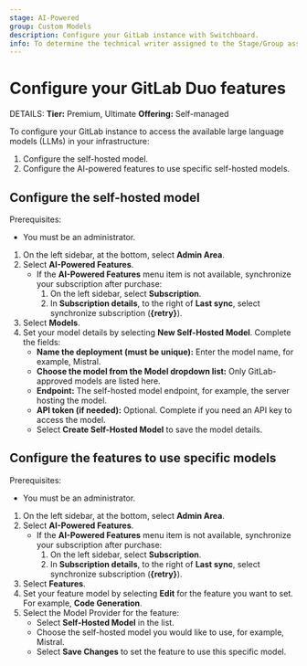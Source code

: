 ```yaml
---
stage: AI-Powered
group: Custom Models
description: Configure your GitLab instance with Switchboard.
info: To determine the technical writer assigned to the Stage/Group associated with this page, see https://handbook.gitlab.com/handbook/product/ux/technical-writing/#assignments
---
```


# Configure your GitLab Duo features

DETAILS:
**Tier:** Premium, Ultimate
**Offering:** Self-managed

To configure your GitLab instance to access the available large language models (LLMs) in your infrastructure:

1. Configure the self-hosted model.
1. Configure the AI-powered features to use specific self-hosted models.

## Configure the self-hosted model

Prerequisites:

- You must be an administrator.

1. On the left sidebar, at the bottom, select **Admin Area**.
1. Select **AI-Powered Features**.
   - If the **AI-Powered Features** menu item is not available, synchronize your subscription after purchase:
     1. On the left sidebar, select **Subscription**.
     1. In **Subscription details**, to the right of **Last sync**, select synchronize subscription (**{retry}**).
1. Select **Models**.
1. Set your model details by selecting **New Self-Hosted Model**. Complete the fields:
   - **Name the deployment (must be unique):** Enter the model name, for example, Mistral.
   - **Choose the model from the Model dropdown list:** Only GitLab-approved models are listed here.
   - **Endpoint:** The self-hosted model endpoint, for example, the server hosting the model.
   - **API token (if needed):** Optional. Complete if you need an API key to access the model.
   - Select **Create Self-Hosted Model** to save the model details.

## Configure the features to use specific models

Prerequisites:

- You must be an administrator.

1. On the left sidebar, at the bottom, select **Admin Area**.
1. Select **AI-Powered Features**.
   - If the **AI-Powered Features** menu item is not available, synchronize your subscription after purchase:
     1. On the left sidebar, select **Subscription**.
     1. In **Subscription details**, to the right of **Last sync**, select synchronize subscription (**{retry}**).
1. Select **Features**.
1. Set your feature model by selecting **Edit** for the feature you want to set. For example, **Code Generation**.
1. Select the Model Provider for the feature:
   - Select **Self-Hosted Model** in the list.
   - Choose the self-hosted model you would like to use, for example, Mistral.
   - Select **Save Changes** to set the feature to use this specific model.
